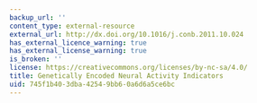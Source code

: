 ```yaml
---
backup_url: ''
content_type: external-resource
external_url: http://dx.doi.org/10.1016/j.conb.2011.10.024
has_external_licence_warning: true
has_external_license_warning: true
is_broken: ''
license: https://creativecommons.org/licenses/by-nc-sa/4.0/
title: Genetically Encoded Neural Activity Indicators
uid: 745f1b40-3dba-4254-9bb6-0a6d6a5ce6bc
---
```

